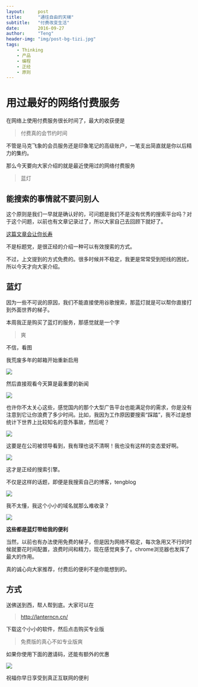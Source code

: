 ```yaml
---
layout:     post
title:      "通往自由的天梯"
subtitle:   "付费改变生活"
date:       2016-09-27
author:     "Teng"
header-img: "img/post-bg-tizi.jpg"
tags:
    - Thinking
    - 产品
    - 编程
    - 正经
    - 原则
---
```



# 用过最好的网络付费服务

在网络上使用付费服务很长时间了，最大的收获便是
>付费真的会节约时间

不管是马克飞象的会员服务还是印象笔记的高级账户，一笔支出简直就是你以后精力的集约。

那么今天要向大家介绍的就是最近使用过的网络付费服务
> 蓝灯

## 能搜索的事情就不要问别人

这个原则是我们一早就是确认好的，可问题是我们不是没有优秀的搜索平台吗？对于这个问题，以前也有文章记录过了，所以大家自己去回顾下就好了。

[这篇文章会让你长寿](http://mp.weixin.qq.com/s?__biz=MjM5MDI1OTI0Mg==&mid=402580947&idx=1&sn=b8fb28acc8823583aba884c210145270&mpshare=1&scene=1&srcid=09279BmtxOrxzRbn97pYq9vd#rd)

不是标题党，是很正经的介绍一种可以有效搜索的方式。

不过，上文提到的方式免费的。很多时候并不稳定，我更是常常受到短线的困扰，所以今天才向大家介绍。

## 蓝灯

因为一些不可说的原因，我们不能直接使用谷歌搜索，那蓝灯就是可以帮你直接打到外面世界的梯子。

本周我正是购买了蓝灯的服务，那感觉就是一个字
> 爽

不信，看图

我荒废多年的邮箱开始重新启用

![](http://i1.piimg.com/567571/5f54ccf095246f8c.png)

然后直接观看今天算是最重要的新闻

![](http://i1.piimg.com/567571/8cb5442e4959b2b1.png)

也许你不太关心这些，感觉国内的那个大型广告平台也能满足你的需求，你是没有注意到它让你浪费了多少时间。比如，我因为工作原因要搜索“踩踏”，我不过是想统计下世界上比较知名的意外事故，然后呢？

![](http://i1.piimg.com/567571/2ce8d53049a53d92.png)

这要是在公司被领导看到，我有理也说不清啊！我也没有这样的变态爱好啊。

![](http://i1.piimg.com/567571/3802f0b8b25390a7.png)

这才是正经的搜索引擎。

不仅是这样的话题，即便是我搜索自己的博客，tengblog


![](http://i1.piimg.com/567571/3edda13074f5fbac.png)

我不太懂，我这个小小的域名就那么难收录？

![](http://i1.piimg.com/567571/06e876439463d7d2.png)


**这些都是蓝灯带给我的便利**

当然，以前也有办法使用免费的梯子，但是因为网络不稳定，每次急用又不行的时候就要花时间配置，浪费时间和精力，现在感觉爽多了。chrome浏览器也发挥了最大的作用。

真的诚心向大家推荐，付费后的便利不是你能想到的。

## 方式

送佛送到西，帮人帮到底。大家可以在

> http://lanterncn.cn/

下载这个小小的软件，然后点击购买专业版

> 免费版的真心不如专业版爽

如果你使用下面的邀请码，还能有额外的优惠

![](http://p1.bpimg.com/567571/deffaf1e0f48dffe.png)

祝福你早日享受到真正互联网的便利
